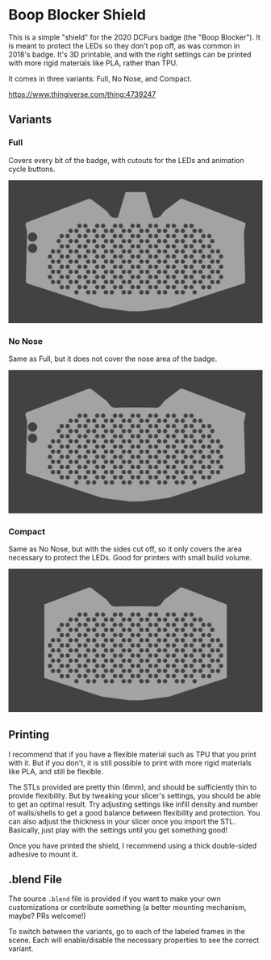 # Boop Blocker Shield

This is a simple "shield" for the 2020 DCFurs badge (the "Boop Blocker"). It is meant to protect the LEDs so they don't pop off, as was common in 2018's badge. It's 3D printable, and with the right settings can be printed with more rigid materials like PLA, rather than TPU.

It comes in three variants: Full, No Nose, and Compact.

https://www.thingiverse.com/thing:4739247

## Variants

### Full

Covers every bit of the badge, with cutouts for the LEDs and animation cycle buttons.

![](img/0001.png)

### No Nose

Same as Full, but it does not cover the nose area of the badge.

![](img/0002.png)

### Compact

Same as No Nose, but with the sides cut off, so it only covers the area necessary to protect the LEDs. Good for printers with small build volume.

![](img/0003.png)

## Printing

I recommend that if you have a flexible material such as TPU that you print with it. But if you don't, it is still possible to print with more rigid materials like PLA, and still be flexible.

The STLs provided are pretty thin (6mm), and should be sufficiently thin to provide flexibility. But by tweaking your slicer's settings, you should be able to get an optimal result. Try adjusting settings like infill density and number of walls/shells to get a good balance between flexibility and protection. You can also adjust the thickness in your slicer once you import the STL. Basically, just play with the settings until you get something good!

Once you have printed the shield, I recommend using a thick double-sided adhesive to mount it.

## .blend File

The source `.blend` file is provided if you want to make your own customizations or contribute something (a better mounting mechanism, maybe? PRs welcome!)

To switch between the variants, go to each of the labeled frames in the scene. Each will enable/disable the necessary properties to see the correct variant.
